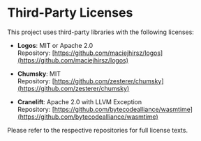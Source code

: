 # Third-Party Licenses

This project uses third-party libraries with the following licenses:

- **Logos**: MIT or Apache 2.0  
  Repository: [https://github.com/maciejhirsz/logos](https://github.com/maciejhirsz/logos)

- **Chumsky**: MIT  
  Repository: [https://github.com/zesterer/chumsky](https://github.com/zesterer/chumsky)

- **Cranelift**: Apache 2.0 with LLVM Exception  
  Repository: [https://github.com/bytecodealliance/wasmtime](https://github.com/bytecodealliance/wasmtime)

Please refer to the respective repositories for full license texts.